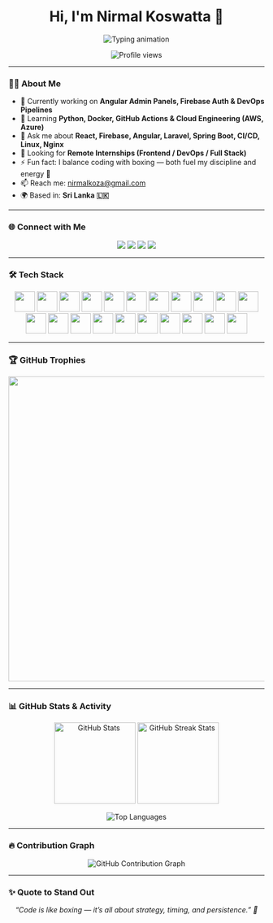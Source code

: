 <h1 align="center">Hi, I'm <b>Nirmal Koswatta</b> 👋</h1>

<p align="center">
  <img
    src="https://readme-typing-svg.herokuapp.com?font=Fira+Code&size=24&pause=800&color=4A90E2&center=true&vCenter=true&width=650&lines=DevOps+Engineer+%7C+Full-Stack+Developer;Code.+Deploy.+Automate.+Repeat."
    alt="Typing animation"
  />
</p>

<p align="center">
  <img src="https://komarev.com/ghpvc/?username=nirmalkoswatta&style=flat-square&color=blue" alt="Profile views" />
</p>

---

### 👨‍💻 About Me

- 🔭 Currently working on **Angular Admin Panels, Firebase Auth & DevOps Pipelines**  
- 🌱 Learning **Python, Docker, GitHub Actions & Cloud Engineering (AWS, Azure)**  
- 💬 Ask me about **React, Firebase, Angular, Laravel, Spring Boot, CI/CD, Linux, Nginx**  
- 🤝 Looking for **Remote Internships (Frontend / DevOps / Full Stack)**  
- ⚡ Fun fact: I balance coding with boxing — both fuel my discipline and energy 💪  
- 📫 Reach me: [nirmalkoza@gmail.com](mailto:nirmalkoza@gmail.com)  
- 🌍 Based in: **Sri Lanka 🇱🇰**

---

### 🌐 Connect with Me

<p align="center">
  <a href="mailto:nirmalkoza@gmail.com"><img src="https://img.shields.io/badge/Gmail-D14836?style=for-the-badge&logo=gmail&logoColor=white" /></a>
  <a href="https://linkedin.com/in/nirmal-koswatta-a7889b281" target="_blank"><img src="https://img.shields.io/badge/LinkedIn-0077B5?style=for-the-badge&logo=linkedin&logoColor=white" /></a>
  <a href="https://instagram.com/nirmal_kosa" target="_blank"><img src="https://img.shields.io/badge/Instagram-E4405F?style=for-the-badge&logo=instagram&logoColor=white" /></a>
  <a href="https://twitter.com/NKosa003" target="_blank"><img src="https://img.shields.io/badge/Twitter-1DA1F2?style=for-the-badge&logo=twitter&logoColor=white" /></a>
</p>

---

### 🛠️ Tech Stack

<p align="center">
  <img height="40" src="https://cdn.jsdelivr.net/gh/devicons/devicon/icons/html5/html5-original.svg" />
  <img height="40" src="https://cdn.jsdelivr.net/gh/devicons/devicon/icons/css3/css3-original.svg" />
  <img height="40" src="https://cdn.jsdelivr.net/gh/devicons/devicon/icons/javascript/javascript-original.svg" />
  <img height="40" src="https://cdn.jsdelivr.net/gh/devicons/devicon/icons/php/php-original.svg" />
  <img height="40" src="https://cdn.jsdelivr.net/gh/devicons/devicon/icons/java/java-original.svg" />
  <img height="40" src="https://cdn.jsdelivr.net/gh/devicons/devicon/icons/python/python-original.svg" />
  <img height="40" src="https://cdn.jsdelivr.net/gh/devicons/devicon/icons/cplusplus/cplusplus-original.svg" />
  <img height="40" src="https://cdn.jsdelivr.net/gh/devicons/devicon/icons/c/c-original.svg" />
  <img height="40" src="https://cdn.jsdelivr.net/gh/devicons/devicon/icons/react/react-original.svg" />
  <img height="40" src="https://cdn.jsdelivr.net/gh/devicons/devicon/icons/redux/redux-original.svg" />
  <img height="40" src="https://cdn.jsdelivr.net/gh/devicons/devicon/icons/angularjs/angularjs-original.svg" />
  <img height="40" src="https://cdn.jsdelivr.net/gh/devicons/devicon/icons/nodejs/nodejs-original.svg" />
  <img height="40" src="https://cdn.jsdelivr.net/gh/devicons/devicon/icons/mysql/mysql-original.svg" />
  <img height="40" src="https://cdn.jsdelivr.net/gh/devicons/devicon/icons/mongodb/mongodb-original.svg" />
  <img height="40" src="https://cdn.jsdelivr.net/gh/devicons/devicon/icons/firebase/firebase-plain.svg" />
  <img height="40" src="https://cdn.jsdelivr.net/gh/devicons/devicon/icons/docker/docker-original.svg" />
  <img height="40" src="https://cdn.jsdelivr.net/gh/devicons/devicon/icons/nginx/nginx-original.svg" />
  <img height="40" src="https://cdn.jsdelivr.net/gh/devicons/devicon/icons/git/git-original.svg" />
  <img height="40" src="https://cdn.jsdelivr.net/gh/devicons/devicon/icons/figma/figma-original.svg" />
  <img height="40" src="https://cdn.jsdelivr.net/gh/devicons/devicon/icons/androidstudio/androidstudio-original.svg" />
  <img height="40" src="https://cdn.jsdelivr.net/gh/devicons/devicon/icons/spring/spring-original.svg" />
</p>

---

### 🏆 GitHub Trophies

<p align="center">
  <img src="https://github-profile-trophy.vercel.app/?username=nirmalkoswatta&theme=flat&no-frame=true&title=Commit,PullRequest,Issues,Repositories&row=2&column=4&margin-w=15&margin-h=15" width="600" />
</p>

---

### 📊 GitHub Stats & Activity

<p align="center">
  <img
    src="https://github-readme-stats.vercel.app/api?username=nirmalkoswatta&show_icons=true&theme=default&hide_title=true&hide=issues&bg_color=ffffff&text_color=000000&icon_color=1A237E&hide_border=true"
    height="160"
    alt="GitHub Stats"
  />
  <img
    src="https://github-readme-streak-stats.herokuapp.com/?user=nirmalkoswatta&theme=default&background=ffffff&stroke=F57C00&ring=1A237E&fire=F57C00&currStreakNum=000000&sideNums=000000&hide_border=true"
    height="160"
    alt="GitHub Streak Stats"
  />
</p>

<p align="center">
  <img
    src="https://github-readme-stats.vercel.app/api/top-langs/?username=nirmalkoswatta&layout=compact&theme=default&bg_color=ffffff&text_color=000000&hide_border=true&langs_count=6"
    alt="Top Languages"
  />
</p>

---

### 🔥 Contribution Graph

<p align="center">
  <img
    src="https://github-readme-activity-graph.vercel.app/graph?username=nirmalkoswatta&theme=github&bg_color=ffffff&color=1A237E&line=F57C00&point=F57C00&hide_border=true"
    alt="GitHub Contribution Graph"
  />
</p>

---

### ✨ Quote to Stand Out

<p align="center">
  <i>“Code is like boxing — it’s all about strategy, timing, and persistence.” 🥊</i>
</p>
